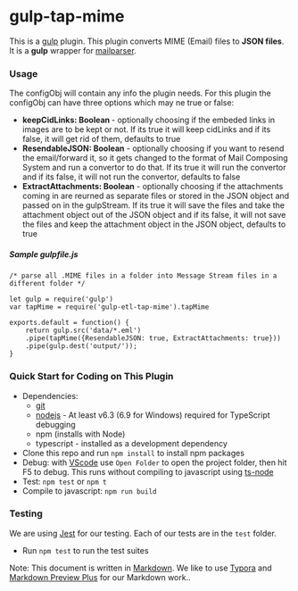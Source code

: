 # gulp-tap-mime #

This is a [gulp](https://gulpjs.com/) plugin.
This plugin converts MIME (Email) files to **JSON files**. It is a **gulp** wrapper for [mailparser](https://nodemailer.com/extras/mailparser/).

### Usage
The configObj will contain any info the plugin needs. For this plugin the configObj can have three options which may ne true or false:
<ul>
    <li><b>keepCidLinks: Boolean </b>- optionally choosing if the embeded links in images are to be kept or not. If its true it will keep cidLinks and if its false, it will get rid of them, defaults to true
    <li><b>ResendableJSON: Boolean</b> - optionally choosing if you want to resend the email/forward it, so it gets changed to the format of Mail Composing System and run a convertor to do that. If its true it will run the convertor and if its false, it will not run the convertor, defaults to false
    <li><b>ExtractAttachments: Boolean</b> - optionally choosing if the attachments coming in are reurned as separate files or stored in the JSON object and passed on in the gulpStream. If its true it will save the files and take the attachment object out of the JSON object and if its false, it will not save the files and keep the attachment object in the JSON object, defaults to true
</ul>


##### Sample gulpfile.js
```
/* parse all .MIME files in a folder into Message Stream files in a different folder */

let gulp = require('gulp')
var tapMime = require('gulp-etl-tap-mime').tapMime

exports.default = function() {
    return gulp.src('data/*.eml')
    .pipe(tapMime({ResendableJSON: true, ExtractAttachments: true})) 
    .pipe(gulp.dest('output/'));
}
```
### Quick Start for Coding on This Plugin
* Dependencies: 
    * [git](https://git-scm.com/downloads)
    * [nodejs](https://nodejs.org/en/download/releases/) - At least v6.3 (6.9 for Windows) required for TypeScript debugging
    * npm (installs with Node)
    * typescript - installed as a development dependency
* Clone this repo and run `npm install` to install npm packages
* Debug: with [VScode](https://code.visualstudio.com/download) use `Open Folder` to open the project folder, then hit F5 to debug. This runs without compiling to javascript using [ts-node](https://www.npmjs.com/package/ts-node)
* Test: `npm test` or `npm t`
* Compile to javascript: `npm run build`

### Testing

We are using [Jest](https://facebook.github.io/jest/docs/en/getting-started.html) for our testing. Each of our tests are in the `test` folder.

- Run `npm test` to run the test suites



Note: This document is written in [Markdown](https://daringfireball.net/projects/markdown/). We like to use [Typora](https://typora.io/) and [Markdown Preview Plus](https://chrome.google.com/webstore/detail/markdown-preview-plus/febilkbfcbhebfnokafefeacimjdckgl?hl=en-US) for our Markdown work..
